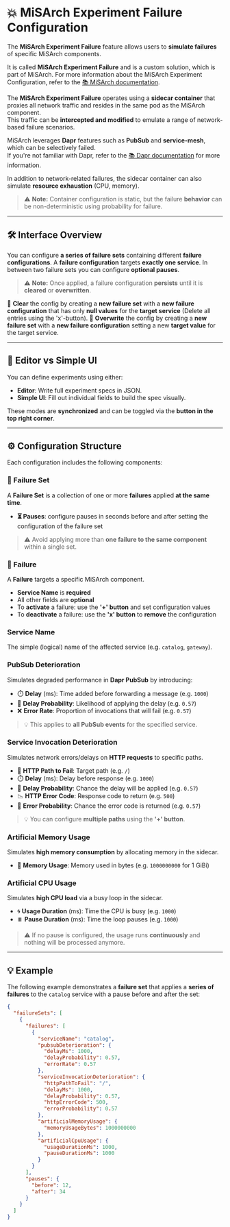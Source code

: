 # 💥 MiSArch Experiment Failure Configuration

The **MiSArch Experiment Failure** feature allows users to **simulate failures** of specific MiSArch components.

It is called **MiSArch Experiment Failure** and is a custom solution, which is part of MiSArch.
For more information about the MiSArch Experiment Configuration, refer to
the [📚 MiSArch documentation](https://misarch.github.io/docs/docs/dev-manuals/other-repositories/experiment-config-frontend).

The **MiSArch Experiment Failure** operates using a **sidecar container** that proxies all network traffic and resides in the same pod as the MiSArch
component.  
This traffic can be **intercepted and modified** to emulate a range of network-based failure scenarios.

MiSArch leverages **Dapr** features such as **PubSub** and **service-mesh**, which can be selectively failed.  
If you're not familiar with Dapr, refer to the [📚 Dapr documentation](https://docs.dapr.io) for more information.

In addition to network-related failures, the sidecar container can also simulate **resource exhaustion** (CPU, memory).

> ⚠️ **Note:** Container configuration is static, but the failure **behavior** can be non-deterministic using probability for failure.

---

## 🛠️ Interface Overview

You can configure **a series of failure sets** containing different **failure configurations**. 
A **failure configuration** targets **exactly one service**. 
In between two failure sets you can configure **optional pauses**.


> ⚠️ **Note:** Once applied, a failure configuration **persists** until it is **cleared** or **overwritten**.

🧹 **Clear** the config by creating a **new failure set** with a **new failure configuration** that has only **null values** for the **target service** (Delete all entries using the 'x'-button).
📝 **Overwrite** the config by creating a **new failure set** with a **new failure configuration** setting a new **target value** for the target 
service.

---

## 📝 Editor vs Simple UI

You can define experiments using either:

- **Editor**: Write full experiment specs in JSON.
- **Simple UI**: Fill out individual fields to build the spec visually.

These modes are **synchronized** and can be toggled via the **button in the top right corner**.

---

## ⚙️ Configuration Structure

Each configuration includes the following components:

### 🔹 Failure Set

A **Failure Set** is a collection of one or more **failures** applied **at the same time**.

- **⏳ Pauses**: configure pauses in seconds before and after setting the configuration of the failure set

> ⚠️ Avoid applying more than **one failure to the same component** within a single set.

### 🔸 Failure

A **Failure** targets a specific MiSArch component.

- **Service Name** is **required**
- All other fields are **optional**
- To **activate** a failure: use the **'+' button** and set configuration values
- To **deactivate** a failure: use the **'x' button** to **remove** the configuration

### Service Name

The simple (logical) name of the affected service (e.g. `catalog`, `gateway`).

### PubSub Deterioration

Simulates degraded performance in **Dapr PubSub** by introducing:

- ⏱️ **Delay** (ms): Time added before forwarding a message (e.g. `1000`)
- 🎲 **Delay Probability**: Likelihood of applying the delay (e.g. `0.57`)
- ❌ **Error Rate**: Proportion of invocations that will fail (e.g. `0.57`)

> 💡 This applies to **all PubSub events** for the specified service.

### Service Invocation Deterioration

Simulates network errors/delays on **HTTP requests** to specific paths.

- 📍 **HTTP Path to Fail**: Target path (e.g. `/`)
- ⏱️ **Delay** (ms): Delay before response (e.g. `1000`)
- 🎲 **Delay Probability**: Chance the delay will be applied (e.g. `0.57`)
- 📉 **HTTP Error Code**: Response code to return (e.g. `500`)
- 🎲 **Error Probability**: Chance the error code is returned (e.g. `0.57`)

> 💡 You can configure **multiple paths** using the **'+' button**.

### Artificial Memory Usage

Simulates **high memory consumption** by allocating memory in the sidecar.

- 💾 **Memory Usage**: Memory used in bytes (e.g. `1000000000` for 1 GiBi)

### Artificial CPU Usage

Simulates **high CPU load** via a busy loop in the sidecar.

- 🌀 **Usage Duration** (ms): Time the CPU is busy (e.g. `1000`)
- ⏸️ **Pause Duration** (ms): Time the loop pauses (e.g. `1000`)

> ⚠️ If no pause is configured, the usage runs **continuously** and nothing will be processed anymore.


---

## 💡 Example

The following example demonstrates a **failure set** that applies a **series of failures** to the `catalog` service with a pause before and after the
set:

```json
{
  "failureSets": [
    {
      "failures": [
        {
          "serviceName": "catalog",
          "pubsubDeterioration": {
            "delayMs": 1000,
            "delayProbability": 0.57,
            "errorRate": 0.57
          },
          "serviceInvocationDeterioration": {
            "httpPathToFail": "/",
            "delayMs": 1000,
            "delayProbability": 0.57,
            "httpErrorCode": 500,
            "errorProbability": 0.57
          },
          "artificialMemoryUsage": {
            "memoryUsageBytes": 1000000000
          },
          "artificialCpuUsage": {
            "usageDurationMs": 1000,
            "pauseDurationMs": 1000
          }
        }
      ],
      "pauses": {
        "before": 12,
        "after": 34
      }
    }
  ]
}
```